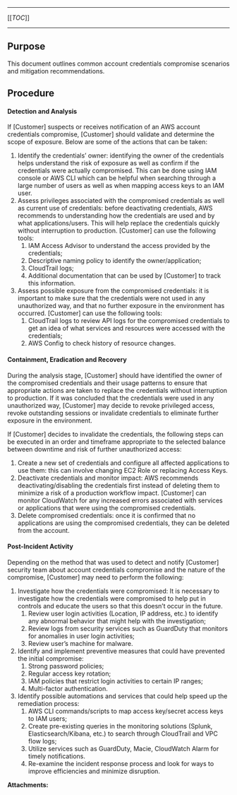   

  

|    |    |    |    |
| --- | --- | --- | --- |

  

* * *

[[_TOC_]]

* * *

**Purpose**
-----------

This document outlines common account credentials compromise scenarios and mitigation recommendations.

**Procedure**
-------------

#### Detection and Analysis

If \[Customer\] suspects or receives notification of an AWS account credentials compromise, \[Customer\] should validate and determine the scope of exposure. Below are some of the actions that can be taken:

1.  Identify the credentials’ owner: identifying the owner of the credentials helps understand the risk of exposure as well as confirm if the credentials were actually compromised. This can be done using IAM console or AWS CLI which can be helpful when searching through a large number of users as well as when mapping access keys to an IAM user.
2.  Assess privileges associated with the compromised credentials as well as current use of credentials: before deactivating credentials, AWS recommends to understanding how the credentials are used and by what applications/users. This will help replace the credentials quickly without interruption to production. \[Customer\] can use the following tools:
    1.  IAM Access Advisor to understand the access provided by the credentials;
    2.  Descriptive naming policy to identify the owner/application;
    3.  CloudTrail logs;
    4.  Additional documentation that can be used by \[Customer\] to track this information.
3.  Assess possible exposure from the compromised credentials: it is important to make sure that the credentials were not used in any unauthorized way, and that no further exposure in the environment has occurred. \[Customer\] can use the following tools:
    1.  CloudTrail logs to review API logs for the compromised credentials to get an idea of what services and resources were accessed with the credentials;
    2.  AWS Config to check history of resource changes.

#### Containment, Eradication and Recovery

During the analysis stage, \[Customer\] should have identified the owner of the compromised credentials and their usage patterns to ensure that appropriate actions are taken to replace the credentials without interruption to production. If it was concluded that the credentials were used in any unauthorized way, \[Customer\] may decide to revoke privileged access, revoke outstanding sessions or invalidate credentials to eliminate further exposure in the environment.

If \[Customer\] decides to invalidate the credentials, the following steps can be executed in an order and timeframe appropriate to the selected balance between downtime and risk of further unauthorized access:

1.  Create a new set of credentials and configure all affected applications to use them: this can involve changing EC2 Role or replacing Access Keys.
2.  Deactivate credentials and monitor impact: AWS recommends deactivating/disabling the credentials first instead of deleting them to minimize a risk of a production workflow impact. \[Customer\] can monitor CloudWatch for any increased errors associated with services or applications that were using the compromised credentials.
3.  Delete compromised credentials: once it is confirmed that no applications are using the compromised credentials, they can be deleted from the account.

#### Post-Incident Activity

Depending on the method that was used to detect and notify \[Customer\] security team about account credentials compromise and the nature of the compromise, \[Customer\] may need to perform the following:

1.  Investigate how the credentials were compromised: It is necessary to investigate how the credentials were compromised to help put in controls and educate the users so that this doesn’t occur in the future.
    1.  Review user login activities (Location, IP address, etc.) to identify any abnormal behavior that might help with the investigation;
    2.  Review logs from security services such as GuardDuty that monitors for anomalies in user login activities;
    3.  Review user’s machine for malware.
2.  Identify and implement preventive measures that could have prevented the initial compromise:
    1.  Strong password policies;
    2.  Regular access key rotation;
    3.  IAM policies that restrict login activities to certain IP ranges;
    4.  Multi-factor authentication.
3.  Identify possible automations and services that could help speed up the remediation process:
    1.  AWS CLI commands/scripts to map access key/secret access keys to IAM users;
    2.  Create pre-existing queries in the monitoring solutions (Splunk, Elasticsearch/Kibana, etc.) to search through CloudTrail and VPC flow logs;
    3.  Utilize services such as GuardDuty, Macie, CloudWatch Alarm for timely notifications.
    4.  Re-examine the incident response process and look for ways to improve efficiencies and minimize disruption.

 **Attachments:** 

